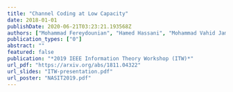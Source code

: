 ```yaml
---
title: "Channel Coding at Low Capacity"
date: 2018-01-01
publishDate: 2020-06-21T03:23:21.193568Z
authors: ["Mohammad Fereydounian", "Hamed Hassani", "Mohammad Vahid Jamali", "Hessam Mahdavifar"]
publication_types: ["0"]
abstract: ""
featured: false
publication: "*2019 IEEE Information Theory Workshop (ITW)*"
url_pdf: "https://arxiv.org/abs/1811.04322"
url_slides: "ITW-presentation.pdf"
url_poster: "NASIT2019.pdf"
---
```


